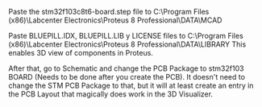 Paste the stm32f103c8t6-board.step file to
C:\Program Files (x86)\Labcenter Electronics\Proteus 8 Professional\DATA\MCAD

Paste BLUEPILL.IDX, BLUEPILL.LIB y LICENSE files to
C:\Program Files (x86)\Labcenter Electronics\Proteus 8 Professional\DATA\LIBRARY
This enables 3D view of components in Proteus.

After that, go to Schematic and change the PCB Package to
stm32f103 BOARD (Needs to be done after you create the PCB).
It doesn't need to change the STM PCB Package to that, but
it will at least create an entry in the PCB Layout that
magically does work in the 3D Visualizer.
